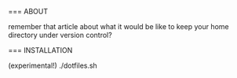 === ABOUT

remember that article about what it would be like to keep your home directory under version control?

=== INSTALLATION

(experimental!)
./dotfiles.sh
